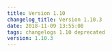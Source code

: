 ```yaml
---
title: Version 1.10
changelog_title: Version 1.10.3
date: 2018-11-09 13:55:08 
tags: changelogs 1.10 deprecated
version: 1.10.3
---
```

<script src="https://gist.github.com/spinnaker-release/1c8253e78f9f346e1550f9b85d92f810.js"/>
